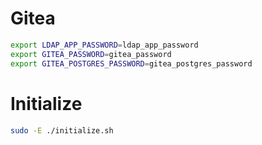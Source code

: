 # Gitea

```sh
export LDAP_APP_PASSWORD=ldap_app_password
export GITEA_PASSWORD=gitea_password
export GITEA_POSTGRES_PASSWORD=gitea_postgres_password
```

# Initialize

```sh
sudo -E ./initialize.sh
```
